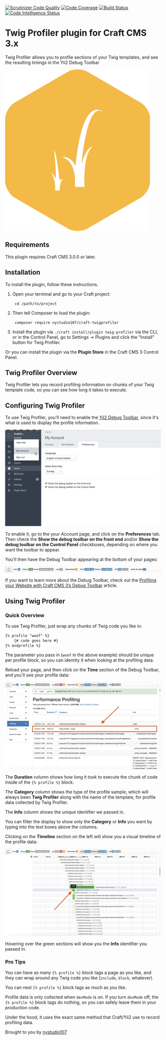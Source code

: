 [![Scrutinizer Code Quality](https://scrutinizer-ci.com/g/nystudio107/craft-twigprofiler/badges/quality-score.png?b=v1)](https://scrutinizer-ci.com/g/nystudio107/craft-twigprofiler/?branch=v1) [![Code Coverage](https://scrutinizer-ci.com/g/nystudio107/craft-twigprofiler/badges/coverage.png?b=v1)](https://scrutinizer-ci.com/g/nystudio107/craft-twigprofiler/?branch=v1) [![Build Status](https://scrutinizer-ci.com/g/nystudio107/craft-twigprofiler/badges/build.png?b=v1)](https://scrutinizer-ci.com/g/nystudio107/craft-twigprofiler/build-status/v1) [![Code Intelligence Status](https://scrutinizer-ci.com/g/nystudio107/craft-twigprofiler/badges/code-intelligence.svg?b=v1)](https://scrutinizer-ci.com/code-intelligence)

# Twig Profiler plugin for Craft CMS 3.x

Twig Profiler allows you to profile sections of your Twig templates, and see the resulting timings in the Yii2 Debug Toolbar

![Screenshot](./resources/img/plugin-logo.png)

## Requirements

This plugin requires Craft CMS 3.0.0 or later.

## Installation

To install the plugin, follow these instructions.

1. Open your terminal and go to your Craft project:

        cd /path/to/project

2. Then tell Composer to load the plugin:

        composer require nystudio107/craft-twigprofiler

3. Install the plugin via `./craft install/plugin twig-profiler` via the CLI, or in the Control Panel, go to Settings → Plugins and click the “Install” button for Twig Profiler.

Or you can install the plugin via the **Plugin Store** in the Craft CMS 3 Control Panel.

## Twig Profiler Overview

Twig Profiler lets you record profiling information on chunks of your Twig template code, so you can see how long it takes to execute.

## Configuring Twig Profiler

To use Twig Profiler, you'll need to enable the [Yii2 Debug Toolbar](https://yii2-framework.readthedocs.io/en/stable/guide/tool-debugger/), since it's what is used to display the profile information.

![Screenshot](./resources/screenshots/enable-debug-toolbar.png)

To enable it, go to the your Account page, and click on the **Preferences** tab. Then check the **Show the debug toolbar on the front end** and/or **Show the debug toolbar on the Control Panel** checkboxes, depending on where you want the toolbar to appear.

You'll then have the Debug Toolbar appearing at the bottom of your pages:

![Screenshot](./resources/screenshots/debug-toolbar.png)

If you want to learn more about the Debug Toolbar, check out the [Profiling your Website with Craft CMS 3’s Debug Toolbar](https://nystudio107.com/blog/profiling-your-website-with-craft-cms-3s-debug-toolbar) article.

## Using Twig Profiler

### Quick Overview

To use Twig Profiler, just wrap any chunks of Twig code you like in:

```twig
{% profile "woof" %}
    {# code goes here #}
{% endprofile %}
```
The parameter you pass in (`woof` in the above example) should be unique per profile block, so you can identity it when looking at the profiling data.

Reload your page, and then click on the **Time** section of the Debug Toolbar, and you'll see your profile data:

![Screenshot](./resources/screenshots/performance-profiling.png)

The **Duration** column shows how long it took to execute the chunk of code inside of the `{% profile %}` block.

The **Category** column shows the type of the profile sample, which will always been **Twig Profiler** along with the name of the template, for profile data collected by Twig Profiler.

The **Info** column shows the unique identifier we passed in.

You can filter the display to show only the **Category** or **Info** you want by typing into the text boxes above the columns.

Clicking on the **Timeline** section on the left will show you a visual timeline of the profile data:

![Screenshot](./resources/screenshots/performance-timeline.png)

Hovering over the green sections will show you the **Info** identifier you passed in.

### Pro Tips

You can have as many `{% profile %}` block tags a page as you like, and they can wrap around any Twig code you like (`include`, `block`, whatever).

You can nest `{% profile %}` block tags as much as you like.

Profile data is only collected when `devMode` is on. If you turn `devMode` off, the `{% profile %}` block tags do nothing, so you can safely leave them in your production code.

Under the hood, it uses the exact same method that Craft/Yii2 use to record profiling data.

Brought to you by [nystudio107](https://nystudio107.com/)
